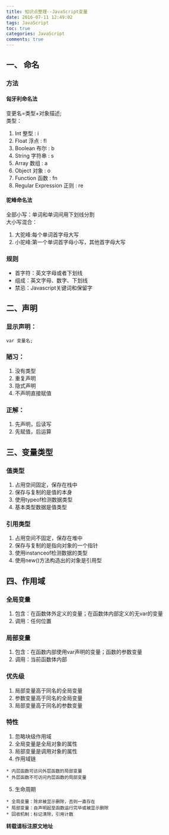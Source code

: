 ```yaml
---
title: 知识点整理--JavaScript变量
date: 2016-07-11 12:49:02
tags: JavaScript
toc: true  
categories: JavaScript
comments: true
---
```


## 一、 命名

### 方法

#### 匈牙利命名法

变更名=类型+对象描述;   
类型：

  1. Int 整型 : i
  2. Float 浮点 : fl
  3. Boolean 布尔 : b
  4. String 字符串 : s
  5. Array 数组 : a
  6. Object 对象 : o
  7. Function 函数 : fn
  8. Regular Expression 正则 : re

#### 驼峰命名法

全部小写：单词和单词间用下划线分割   
大小写混合：

  1. 大驼峰:每个单词首字母大写
  2. 小驼峰:第一个单词首字母小写，其他首字母大写

### 规则

  * 首字符：英文字母或者下划线
  * 组成：英文字母、数字、下划线
  * 禁忌：Javascript关键词和保留字

## 二、声明

### 显示声明：

    var 变量名;  


### 陋习：

  1. 没有类型
  2. 重复声明
  3. 隐式声明
  4. 不声明直接赋值

### 正解：

  1. 先声明，后读写
  2. 先赋值，后运算

## 三、变量类型

### 值类型

  1. 占用空间固定，保存在栈中
  2. 保存与复制的是值的本身
  3. 使用typeof检测数据类型
  4. 基本类型数据是值类型

### 引用类型

  1. 占用空间不固定，保存在堆中
  2. 保存与复制的是指向对象的一个指针
  3. 使用instanceof检测数据的类型
  4. 使用new()方法构造出的对象是引用型

## 四、作用域

### 全局变量

  1. 包含：在函数体外定义的变量；在函数体内部定义的无var的变量
  2. 调用：任何位置

### 局部变量

  1. 包含：在函数内部使用var声明的变量；函数的参数变量
  2. 调用：当前函数体内部

### 优先级

  1. 局部变量高于同名的全局变量
  2. 参数变量高于同名的全局变量
  3. 局部变量高于同名的参数变量

### 特性

  1. 忽略块级作用域
  2. 全局变量是全局对象的属性
  3. 局部变量是调用对象的属性
  4. 作用域链   

    * 内层函数可访问外层函数的局部变量
    * 外层函数不可访问内层函数的局部变量
  5. 生命周期   

    * 全局变量：除非被显示删除，否则一直存在
    * 局部变量：自声明起至函数运行完毕或被显示删除
    * 回收机制：标记清除，引用计数

**转载请标注原文地址**                           

